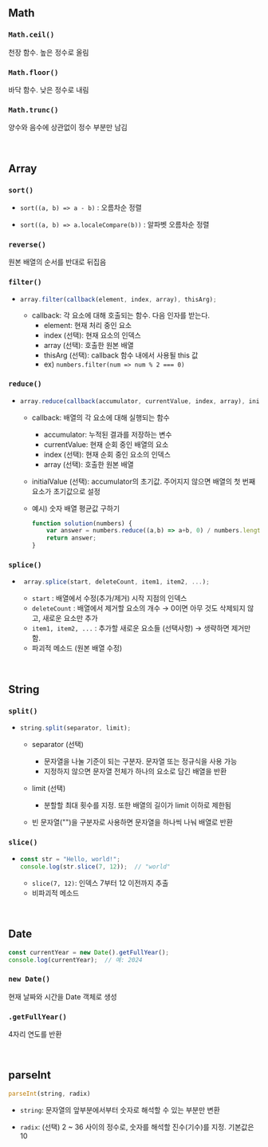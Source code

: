 ## Math
### `Math.ceil()`
천장 함수. 높은 정수로 올림

### `Math.floor()`
바닥 함수. 낮은 정수로 내림

### `Math.trunc()`
양수와 음수에 상관없이 정수 부분만 남김


<br/>


## Array
### `sort()`
- `sort((a, b) => a - b)` : 오름차순 정렬

- `sort((a, b) => a.localeCompare(b))` : 알파벳 오름차순 정렬

### `reverse()`
원본 배열의 순서를 반대로 뒤집음

### `filter()`
- ```js
  array.filter(callback(element, index, array), thisArg);
  ```
  - callback: 각 요소에 대해 호출되는 함수. 다음 인자를 받는다.
    - element: 현재 처리 중인 요소
    - index (선택): 현재 요소의 인덱스
    - array (선택): 호출한 원본 배열
    - thisArg (선택): callback 함수 내에서 사용될 this 값
    - ex) `numbers.filter(num => num % 2 === 0)`


### `reduce()`
- ```js
  array.reduce(callback(accumulator, currentValue, index, array), initialValue);
  ```
  - callback: 배열의 각 요소에 대해 실행되는 함수
    - accumulator: 누적된 결과를 저장하는 변수
    - currentValue: 현재 순회 중인 배열의 요소
    - index (선택): 현재 순회 중인 요소의 인덱스
    - array (선택): 호출한 원본 배열

  - initialValue (선택): accumulator의 초기값. 주어지지 않으면 배열의 첫 번째 요소가 초기값으로 설정

  - 예시) 숫자 배열 평균값 구하기
      ```js
      function solution(numbers) {
          var answer = numbers.reduce((a,b) => a+b, 0) / numbers.length;
          return answer;
      }
      ```

### `splice()`
 - ```js
    array.splice(start, deleteCount, item1, item2, ...);
   ```
    - `start` : 배열에서 수정(추가/제거) 시작 지점의 인덱스
    - `deleteCount` : 배열에서 제거할 요소의 개수 → 0이면 아무 것도 삭제되지 않고, 새로운 요소만 추가
    - `item1, item2, ...` : 추가할 새로운 요소들 (선택사항) → 생략하면 제거만 함.
    - 파괴적 메소드 (원본 배열 수정)


<br/>

## String

### `split()`
- ```js
  string.split(separator, limit);
  ```

  - separator (선택)
    - 문자열을 나눌 기준이 되는 구분자. 문자열 또는 정규식을 사용 가능
    - 지정하지 않으면 문자열 전체가 하나의 요소로 담긴 배열을 반환

  - limit (선택)
    - 분할할 최대 횟수를 지정. 또한 배열의 길이가 limit 이하로 제한됨
  
  - 빈 문자열("")을 구분자로 사용하면 문자열을 하나씩 나눠 배열로 반환


### `slice()`
- ```js
  const str = "Hello, world!";
  console.log(str.slice(7, 12));  // "world"
  ```
  - `slice(7, 12)`: 인덱스 7부터 12 이전까지 추출
  - 비파괴적 메소드



<br/>

## Date 
```js
const currentYear = new Date().getFullYear();
console.log(currentYear);  // 예: 2024
```

### `new Date()`
현재 날짜와 시간을 Date 객체로 생성

### `.getFullYear()`
4자리 연도를 반환




<br/>

## parseInt
```js
parseInt(string, radix)
```

- `string`: 문자열의 앞부분에서부터 숫자로 해석할 수 있는 부분만 변환

- `radix`: (선택) 2 ~ 36 사이의 정수로, 숫자를 해석할 진수(기수)를 지정. 기본값은 10

